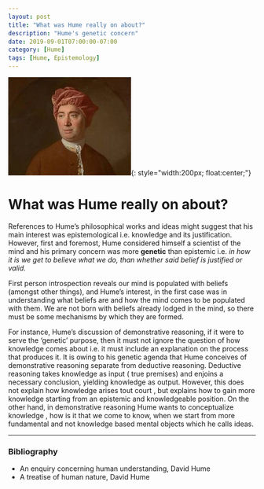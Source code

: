 ```yaml
---
layout: post
title: "What was Hume really on about?"
description: "Hume's genetic concern"
date: 2019-09-01T07:00:00-07:00
category: [Hume]
tags: [Hume, Epistemology]
---
```

![Hume image](/images/Hume.jfif){: style="width:200px; float:center;"}
# What was Hume really on about?

References to Hume’s philosophical works and ideas might suggest that his main interest was epistemological i.e. knowledge and its justification. However, first and foremost, Hume considered himself a scientist of the mind and his primary concern was more **genetic** than epistemic i.e. *in how it is we get to believe what we do, than whether said belief is justified or valid*.

First person introspection reveals our mind is populated with beliefs (amongst other things), and Hume’s interest, in the first case was in understanding what beliefs are and how the mind comes to be populated with them. We are not born with beliefs already lodged in the mind, so there must be some mechanisms by which they are formed.

For instance, Hume’s discussion of demonstrative reasoning, if it were to serve the ‘genetic’ purpose, then it must not ignore the question of how knowledge comes about i.e. it must include an explanation on the process that produces it. It is owing to his genetic agenda that Hume conceives of demonstrative reasoning separate from deductive reasoning. Deductive reasoning takes knowledge as input ( true premises) and enjoins a necessary conclusion, yielding knowledge as output. However, this does not explain how knowledge arises tout court , but explains how to gain more knowledge starting from an epistemic and knowledgeable position. On the other hand, in demonstrative reasoning Hume wants to conceptualize knowledge , how is it that we come to know, when we start from more fundamental and not knowledge based mental objects which he calls ideas.

---

### Bibliography
- An enquiry concerning human understanding, David Hume
- A treatise of human nature, David Hume
